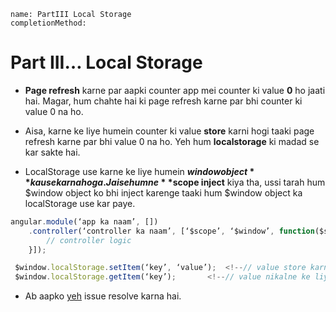 ```ngmeta
name: PartIII Local Storage
completionMethod:
```
# Part III… Local Storage

- **Page refresh** karne par aapki counter app mei counter ki value **0** ho jaati hai. Magar, hum chahte hai ki page refresh karne par bhi counter ki value 0 na ho.

- Aisa, karne ke liye humein counter ki value **store** karni hogi taaki page refresh karne par bhi value 0 na ho. Yeh hum **localstorage** ki madad se kar sakte hai.


- LocalStorage use karne ke liye humein **$window object** ka use karna hoga. Jaise humne **$scope inject** kiya tha, ussi tarah hum $window object ko bhi inject karenge taaki hum $window object ka localStorage use kar paye.

```javascript
angular.module(‘app ka naam’, [])
	.controller(‘controller ka naam’, [‘$scope’, ‘$window’, function($scope, $window) {
		// controller logic
	}]);

 $window.localStorage.setItem(‘key’, ‘value’); 	<!--// value store karne ke liye--> 
 $window.localStorage.getItem(‘key’);		<!--// value nikalne ke liye.-->
```


- Ab aapko [yeh](https://github.com/vidur149/angular-stopwatch/issues/3) issue resolve karna hai.

